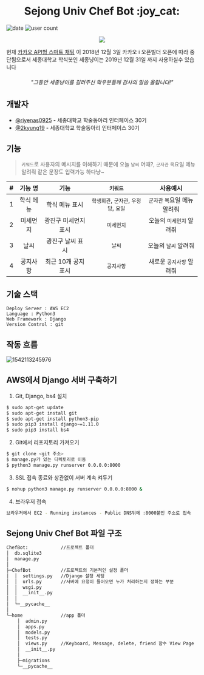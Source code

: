 <h1 align="center">Sejong Univ Chef Bot  :joy_cat: </h1>

![date](https://img.shields.io/badge/Project_Start_Date-2018--05--01-blue)
![user count](https://img.shields.io/badge/User_Count-121-green)

<p align="center">
  <img src="https://user-images.githubusercontent.com/32615702/71518315-929bbd00-28f5-11ea-8270-2ccd38f72422.gif">
</p>

현재 [카카오 API형 스마트 채팅](https://github.com/plusfriend/auto_reply) 이 2018년 12월 3일 카카오 i 오픈빌더 오픈에 따라 중단됨으로서 세종대학교 학식봇인 세종냥이는 2019년 12월 31일 까지 사용하실수 있습니다

<h6 align="center">"그동안 세종냥이를 길러주신 학우분들께 감사의 말씀 올립니다!"</h6>

## 개발자
* [@riyenas0925](https://github.com/riyenas0925) - 세종대학교 학술동아리 인터페이스 30기
* [@2kyung19](https://github.com/2kyung19) - 세종대학교 학술동아리 인터페이스 30기  

## 기능
> ```키워드```로 사용자의 메시지를 이해하기 때문에 오늘 ```날씨``` 어때?, ```군자관``` ```목```요일 메뉴 알려줘 같은 문장도 입력가능 하다냥~

| # | 기능 명 | 기능 | ```키워드``` | 사용예시 |
|:--------:|:--------:|:--------:|:--------:|:--------:|
| 1 | 학식 메뉴 | 학식 메뉴 표시 | ```학생회관```, ```군자관```, ```우정당```, ```요일``` | ```군자관``` ```목```요일 메뉴 알려줘|
| 2 | 미세먼지 | 광진구 미세먼지 표시 | ```미세먼지``` | 오늘의 ```미세먼지``` 알려줘 |
| 3 | 날씨 | 광진구 날씨 표시  | ```날씨``` | 오늘의 ```날씨``` 알려줘 |
| 4 | 공지사항 | 최근 10개 공지 표시 | ```공지사항``` | 새로운 ```공지사항``` 알려줘 |

## 기술 스택
```
Deploy Server : AWS EC2  
Language : Python3  
Web Framework : Django  
Version Control : git  
```

## 작동 흐름
![1542113245976](https://user-images.githubusercontent.com/32615702/71469976-17aba700-280e-11ea-8c38-49e3244f40a4.jpg)

## AWS에서 Django 서버 구축하기

1. Git, Django, bs4 설치
```bash
$ sudo apt-get update
$ sudo apt-get install git
$ sudo apt-get install python3-pip
$ sudo pip3 install django~=1.11.0
$ sudo pip3 install bs4
```

2. Git에서 리포지토리 가져오기
```bash
$ git clone <git 주소>
$ manage.py가 있는 디렉토리로 이동
$ python3 manage.py runserver 0.0.0.0:8000
```

3. SSL 접속 종료와 상관없이 서버 계속 켜두기
```bash
$ nohup python3 manage.py runserver 0.0.0.0:8000 &
```

4. 브라우저 접속
```bash
브라우저에서 EC2 - Running instances - Public DNS뒤에 :8000붙인 주소로 접속
```

## Sejong Univ Chef Bot 파일 구조

```bash
ChefBot:            //프로젝트 폴더
│  db.sqlite3
│  manage.py
│
├─ChefBot           //프로젝트의 기본적인 설정 폴더
│  │  settings.py   //Django 설정 세팅
│  │  urls.py       //서버에 요청이 들어오면 누가 처리하는지 정하는 부분
│  │  wsgi.py
│  │  __init__.py
│  │
│  └─__pycache__
│
└─home              //app 폴더
    │  admin.py
    │  apps.py
    │  models.py
    │  tests.py
    │  views.py     //Keyboard, Message, delete, friend 함수 View Page
    │  __init__.py
    │
    ├─migrations
    └─__pycache__

```
